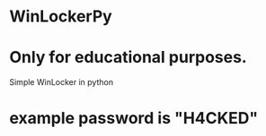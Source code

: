 # WinLockerPy
# Only for educational purposes.
Simple WinLocker in python
# example password is "H4CKED"
